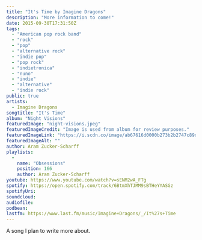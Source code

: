 ```yaml
---
title: "It's Time by Imagine Dragons"
description: "More information to come!"
date: 2015-09-30T17:31:50Z
tags:
  - "American pop rock band"
  - "rock"
  - "pop"
  - "alternative rock"
  - "indie pop"
  - "pop rock"
  - "indietronica"
  - "nuno"
  - "indie"
  - "alternative"
  - "indie rock"
public: true
artists:
  - Imagine Dragons
songtitle: "It's Time"
album: "Night Visions"
featuredImage: "night-visions.jpeg"
featuredImageCredit: "Image is used from album for review purposes."
featuredImageLink: "https://i.scdn.co/image/ab67616d0000b273b2b2747c89d2157b0b29fb6a"
featuredImageAlt: ""
author: Aram Zucker-Scharff
playlists:
  -
    name: "Obsessions"
    position: 166
    author: Aram Zucker-Scharff
youtube: https://www.youtube.com/watch?v=sENM2wA_FTg
spotify: https://open.spotify.com/track/6BtmXhTJMM9sBTHeYYASGz
spotifyUri: 
soundcloud:
audiofile:
podbean:
lastfm: https://www.last.fm/music/Imagine+Dragons/_/It%27s+Time
---
```


A song I plan to write more about.
		